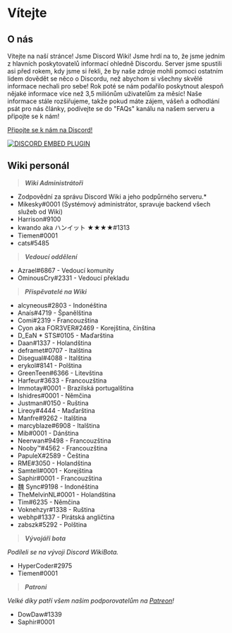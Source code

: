 <!-- TITLE: Czech - Domovská stránka -->
<!-- SUBTITLE: Vítejte na Discord Wiki! -->

# Vítejte
## O nás

Vítejte na naší stránce! Jsme Discord Wiki! Jsme hrdí na to, že jsme jedním z hlavních poskytovatelů informací ohledně Discordu. Server jsme spustili asi před rokem, kdy jsme si řekli, že by naše zdroje mohli pomoci ostatním lidem dovědět se něco o Discordu, než abychom si všechny skvělé informace nechali pro sebe! Rok poté se nám podařilo poskytnout alespoň nějaké informace více než 3,5 miliónům uživatelům za měsíc! Naše informace stále rozšiřujeme, takže pokud máte zájem, vášeň a odhodlání psát pro nás články, podívejte se do "FAQs" kanálu na našem serveru a připojte se k nám!

[Připojte se k nám na Discord!](https://discord.gg/ZRJ9Ghh)

<a href="https://discord.gg/ZRJ9Ghh">![DISCORD EMBED PLUGIN](https://discordapp.com/api/guilds/367460196148183040/widget.png?style=banner2)</a>

## Wiki personál
> ***Wiki Administrátoři***

* Zodpovědní za správu Discord Wiki a jeho podpůrného serveru.*
* Mikesky#0001 (Systémový administrátor, spravuje backend všech služeb od Wiki)
* Harrison#9100
* kwando aka ハンイット ★★★★#1313
* Tiemen#0001
* cats#5485

> ***Vedoucí oddělení***

* Azrael#6867 - Vedoucí komunity
* OminousCry#2331 - Vedoucí překladu

> ***Přispěvatelé na Wiki***

* alcyneous#2803 - Indonéština
* Anaís#4719 - Španělština
* Comi#2319 - Francouzština
* Cyon aka FOR3VER#2469 - Korejština, čínština
* D_EaN * STS#0105 - Maďarština
* Daan#1337 - Holandština
* deframet#0707 - Italština
* Disegual#4088 - Italština
* erykol#8141 - Polština
* GreenTeen#6366 - Litevština
* Harfeur#3633 - Francouzština
* Immotay#0001 - Brazilská portugalština
* Ishidres#0001 - Němčina
* Justman#0150 - Ruština
* Lireoy#4444 - Maďarština
* Manfre#9262 - Italština
* marcyblaze#6908 - Italština
* Mib#0001 - Dánština
* Neerwan#9498 - Francouzština
* Nooby™#4562 - Francouzština
* PapuleX#2589 - Čeština
* RME#3050 - Holandština
* Samtell#0001 - Korejština
* Saphir#0001 - Francouzština
* 魏 Sync#9198 - Indonéština
* TheMelvinNL#0001 - Holandština
* Tim#6235 - Němčina
* Voknehzyr#1338 - Ruština
* webhp#1337 - Pirátská angličtina
* zabszk#5292 - Polština

> ***Vývojáři bota***

*Podíleli se na vývoji Discord WikiBota.*
* HyperCoder#2975
* Tiemen#0001

> ***Patroni***

*Velké díky patří všem našim podporovatelům na [Patreon](https://www.patreon.com/TheDiscordWiki)!*

* DowDaw#1339
* Saphir#0001